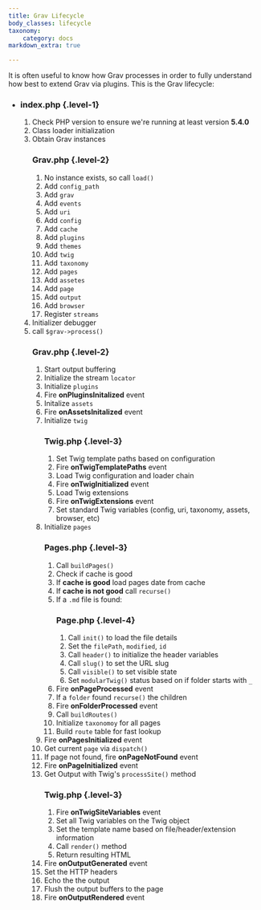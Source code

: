 ```yaml
---
title: Grav Lifecycle
body_classes: lifecycle
taxonomy:
    category: docs
markdown_extra: true

---
```


It is often useful to know how Grav processes in order to fully understand how best to extend Grav via plugins.  This is the Grav lifecycle:


* ### index.php {.level-1}
  1. Check PHP version to ensure we're running at least version **5.4.0**
  1. Class loader initialization
  1. Obtain Grav instances
  	  ### Grav.php {.level-2}
  	  1. No instance exists, so call `load()`
  	  1. Add `config_path`
  	  1. Add `grav` 
  	  1. Add `events` 
  	  1. Add `uri` 
  	  1. Add `config` 
  	  1. Add `cache` 
  	  1. Add `plugins` 
  	  1. Add `themes` 
  	  1. Add `twig` 
  	  1. Add `taxonomy` 
  	  1. Add `pages` 
  	  1. Add `assetes` 
  	  1. Add `page`
  	  1. Add `output`
  	  1. Add `browser`
  	  1. Register `streams` 
  1. Initializer debugger
  1. call `$grav->process()`
  	  ### Grav.php {.level-2}
  	  1. Start output buffering
  	  1. Initialize the stream `locator`
  	  1. Initialize `plugins`
  	  1. Fire **onPluginsInitalized** event
  	  1. Initalize `assets`
  	  1. Fire **onAssetsInitalized** event
  	  1. Initialize `twig`
  	      ### Twig.php {.level-3}
  	      1. Set Twig template paths based on configuration
  	      1. Fire **onTwigTemplatePaths** event
  	      1. Load Twig configuration and loader chain
  	      1. Fire **onTwigInitialized** event
  	      1. Load Twig extensions
  	      1. Fire **onTwigExtensions** event
  	      1. Set standard Twig variables (config, uri, taxonomy, assets, browser, etc)
  	  1. Initialize `pages`
  	      ### Pages.php {.level-3}
  	      1. Call `buildPages()`
  	      1. Check if cache is good
  	      1. If **cache is good** load pages date from cache
  	      1. If **cache is not good** call `recurse()`
  	      1. If a `.md` file is found:
  	          ### Page.php {.level-4}
  	          1. Call `init()` to load the file details
  	          1. Set the `filePath`, `modified`, `id`
  	          1. Call `header()` to initialize the header variables
  	          1. Call `slug()` to set the URL slug
  	          1. Call `visible()` to set visible state
  	          1. Set `modularTwig()` status based on if folder starts with `_`
  	       1. Fire **onPageProcessed** event
  	       1. If a `folder` found `recurse()` the children
  	       1. Fire **onFolderProcessed** event
  	       1. Call `buildRoutes()`
  	       1. Initialize `taxonomoy` for all pages
  	       1. Build `route` table for fast lookup
  	  1. Fire **onPagesInitialized** event
  	  1. Get current `page` via `dispatch()`
  	  1. If page not found, fire **onPageNotFound** event
  	  1. Fire **onPageInitialized** event
  	  1. Get Output with Twig's `processSite()` method
  	      ### Twig.php {.level-3}
  	      1. Fire **onTwigSiteVariables** event
  	      1. Set all Twig variables on the Twig object
  	      1. Set the template name based on file/header/extension information
  	      1. Call `render()` method
  	      1. Return resulting HTML
  	  1. Fire **onOutputGenerated** event
  	  1. Set the HTTP headers
  	  1. Echo the the output
  	  1. Flush the output buffers to the page
  	  1. Fire **onOutputRendered** event

